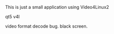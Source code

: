 This is just a small application using Video4Linux2

qt5 v4l 

video format decode bug. 
black screen.
